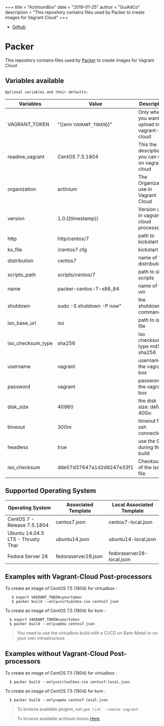 +++
title = "ActiniumBox"
date = "2019-01-25"
author = "GuiAdCo"
description = "This repository contains files used by Packer to create images for Vagrant Cloud"
+++

- [Github](https://github.com/actiniumio/actiniumbox)

# Packer

This repository contains files used by [Packer](https://www.packer.io/) to create images for Vagrant Cloud

## Variables available

    Optional variables and their defaults:

| Variables         | Value                     | Description                                      |
| ----------------- | ------------------------- | ------------------------------------------------ |
| VAGRANT_TOKEN     | "{{env `VAGRANT_TOKEN`}}" | Only when you want to upload in vagrant-cloud    |
| readme_vagrant    | CentOS 7.5.1804           | This the desciption you can see on vagrant cloud |
| organization      | actinium                  | The Organization use in Vagrant Cloud            |
| version           | 1.0.{{timestamp}}         | Version use in vagrant-cloud processors          |
| http              | http/centos/7             | path to kickstart                                |
| ks_file           | /centos7.cfg              | kickstart                                        |
| distribution      | centos7                   | name of the distribution                         |
| scripts_path      | scripts/centos/7          | path to shell scripts                            |
| name              | packer-centos-7-x86_64    | name of the vm                                   |
| shutdown          | sudo -S shutdown -P now"  | the shutdown command                             |
| iso_base_url      | iso                       | path to iso file                                 |
| iso_checksum_type | sha256                    | iso checksum type md5, sha256                    |
| username          | vagrant                   | username of the vagrant box                      |
| password          | vagrant                   | password of the vagrant box                      |
| disk_size         | 40960                     | the disk size: default 40Go                      |
| timeout           | 300m                      | timeout for ssh connection                       |
| headless          | true                      | use the GUI during the build                     |
| iso_checksum      | dde07d37647a1d2d9247e33f1 | Checksum of the iso file                         |

## Supported Operating System

| Operating System                        | Associated Template | Local Associated Template |
| --------------------------------------- | ------------------- | ------------------------- |
| CentOS 7 - Release 7.5.1804             | centos7.json        | centos7-local.json        |
| Ubuntu 14.04.5 LTS - Thrusty Thar       | ubuntu14.json       | ubuntu14-local.json       |
| Fedora Server 28                        | fedoraserver28.json | fedoraserver28-local.json |

## Examples with Vagrant-Cloud Post-processors

To create an image of CentOS 7.5 (1804) for virtualbox :

```shell
   $ export VAGRANT_TOKEN=yourtoken
   $ packer build --only=virtualbox-iso centos7.json
```

To create an image of CentOS 7.5 (1804) for kvm :

```shell
  $ export VAGRANT_TOKEN=yourtoken
  $ packer build --only=qemu centos7.json
```

> You need to use the virtualbox build with a CI/CD on Bare-Metal or on your own infrastructure

## Examples without Vagrant-Cloud Post-processors

To create an image of CentOS 7.5 (1804) for virtualbox :

```shell
  $ packer build --only=virtualbox-iso centos7-local.json
```

To create an image of CentOS 7.5 (1804) for kvm :

```shell
  $ packer build --only=qemu centos7-local.json
```

> To browse available plugins, run `gem list --remote vagrant-`

> To browse available actinium boxes [Here](https://app.vagrantup.com/actinium/)
